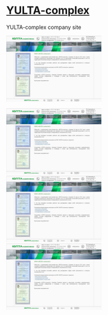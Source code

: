 # [YULTA-complex](https://yulta.by/)

YULTA-complex company site

<p text-align="center">
  <img src="yulta-complex_site/screenshots/1.jpg" alt="screenshot" width="50%"/>
</p>  

<img src="yulta-complex_site/screenshots/1.jpg" alt="screenshot" width="50%"/>
<img src="yulta-complex_site/screenshots/1.jpg" alt="screenshot" width="50%"/>
<img src="yulta-complex_site/screenshots/1.jpg" alt="screenshot" width="50%"/>

